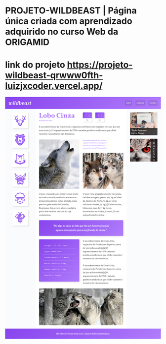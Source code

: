 # PROJETO-WILDBEAST | Página única criada com aprendizado adquirido no curso Web da ORIGAMID
# link do projeto https://projeto-wildbeast-qrwww0fth-luizjxcoder.vercel.app/
<img src="https://github.com/luizjxcoder/PROJETO-WILDBEAST/blob/master/img/screenshot-wildbeast.png"/>
